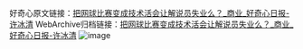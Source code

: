 好奇心原文链接：[把网球比赛变成技术活会让解说员失业么？_商业_好奇心日报-许冰清](https://www.qdaily.com/articles/2623.html)
WebArchive归档链接：[把网球比赛变成技术活会让解说员失业么？_商业_好奇心日报-许冰清](http://web.archive.org/web/20190623151243/https://www.qdaily.com/articles/2623.html)
![image](http://ww3.sinaimg.cn/large/007d5XDply1g3v6b0jvo6j30u03sf7wh)